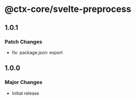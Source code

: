 # @ctx-core/svelte-preprocess

## 1.0.1

### Patch Changes

- fix: package.json: export

## 1.0.0

### Major Changes

- Initial release
